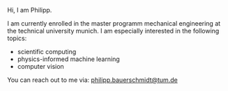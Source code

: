 Hi, I am Philipp.

I am currently enrolled in the master programm mechanical engineering at the technical university munich. 
I am especially interested in the following topics:

- scientific computing
- physics-informed machine learning
- computer vision

You can reach out to me via: philipp.bauerschmidt@tum.de

